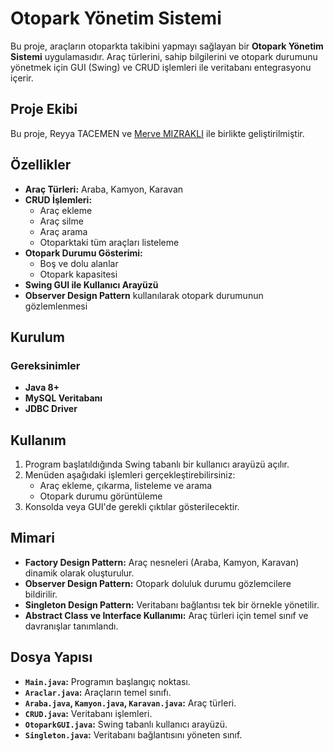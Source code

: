 
# Otopark Yönetim Sistemi

Bu proje, araçların otoparkta takibini yapmayı sağlayan bir **Otopark Yönetim Sistemi** uygulamasıdır. Araç türlerini, sahip bilgilerini ve otopark durumunu yönetmek için GUI (Swing) ve CRUD işlemleri ile veritabanı entegrasyonu içerir.

## Proje Ekibi
Bu proje, Reyya TACEMEN ve [Merve MIZRAKLI](https://github.com/MerveMizrakli) ile birlikte geliştirilmiştir.

## Özellikler

- **Araç Türleri:** Araba, Kamyon, Karavan
- **CRUD İşlemleri:**
  - Araç ekleme
  - Araç silme
  - Araç arama
  - Otoparktaki tüm araçları listeleme
- **Otopark Durumu Gösterimi:**
  - Boş ve dolu alanlar
  - Otopark kapasitesi
- **Swing GUI ile Kullanıcı Arayüzü**
- **Observer Design Pattern** kullanılarak otopark durumunun gözlemlenmesi

## Kurulum

### Gereksinimler
- **Java 8+**
- **MySQL Veritabanı**
- **JDBC Driver**



## Kullanım

1. Program başlatıldığında Swing tabanlı bir kullanıcı arayüzü açılır.
2. Menüden aşağıdaki işlemleri gerçekleştirebilirsiniz:
   - Araç ekleme, çıkarma, listeleme ve arama
   - Otopark durumu görüntüleme
3. Konsolda veya GUI'de gerekli çıktılar gösterilecektir.

## Mimari

- **Factory Design Pattern:** Araç nesneleri (Araba, Kamyon, Karavan) dinamik olarak oluşturulur.
- **Observer Design Pattern:** Otopark doluluk durumu gözlemcilere bildirilir.
- **Singleton Design Pattern:** Veritabanı bağlantısı tek bir örnekle yönetilir.
- **Abstract Class ve Interface Kullanımı:** Araç türleri için temel sınıf ve davranışlar tanımlandı.

## Dosya Yapısı

- **`Main.java`:** Programın başlangıç noktası.
- **`Araclar.java`:** Araçların temel sınıfı.
- **`Araba.java`, `Kamyon.java`, `Karavan.java`:** Araç türleri.
- **`CRUD.java`:** Veritabanı işlemleri.
- **`OtoparkGUI.java`:** Swing tabanlı kullanıcı arayüzü.
- **`Singleton.java`:** Veritabanı bağlantısını yöneten sınıf.


